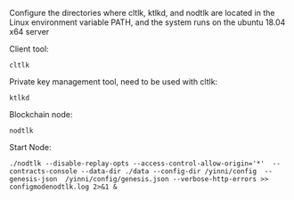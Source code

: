 Configure the directories where cltlk, ktlkd, and nodtlk are located in the Linux environment variable PATH, and the system runs on the ubuntu 18.04 x64 server

Client tool:
```
cltlk
```


Private key management tool, need to be used with cltlk:
```
ktlkd
```


Blockchain node:
```
nodtlk
```

Start Node:
```
./nodtlk --disable-replay-opts --access-control-allow-origin='*'  --contracts-console --data-dir ./data --config-dir /yinni/config  --genesis-json  /yinni/config/genesis.json --verbose-http-errors >> configmodenodtlk.log 2>&1 &
```

